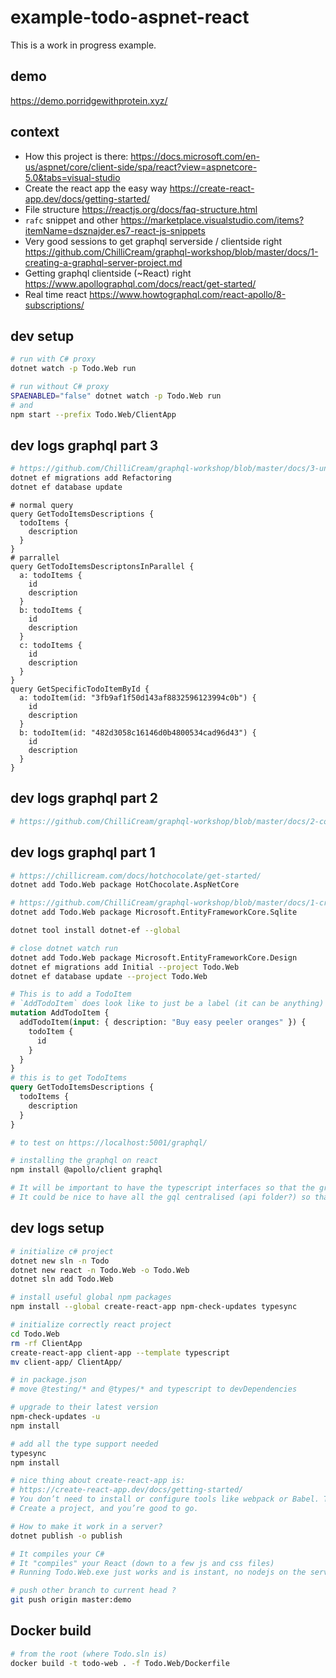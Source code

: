 # example-todo-aspnet-react

This is a work in progress example.

## demo

https://demo.porridgewithprotein.xyz/

## context

- How this project is there: https://docs.microsoft.com/en-us/aspnet/core/client-side/spa/react?view=aspnetcore-5.0&tabs=visual-studio
- Create the react app the easy way https://create-react-app.dev/docs/getting-started/
- File structure https://reactjs.org/docs/faq-structure.html
- `rafc` snippet and other https://marketplace.visualstudio.com/items?itemName=dsznajder.es7-react-js-snippets
- Very good sessions to get graphql serverside / clientside right https://github.com/ChilliCream/graphql-workshop/blob/master/docs/1-creating-a-graphql-server-project.md
- Getting graphql clientside (~React) right https://www.apollographql.com/docs/react/get-started/
- Real time react https://www.howtographql.com/react-apollo/8-subscriptions/

## dev setup

```bash
# run with C# proxy
dotnet watch -p Todo.Web run

# run without C# proxy
SPAENABLED="false" dotnet watch -p Todo.Web run
# and
npm start --prefix Todo.Web/ClientApp
```

## dev logs graphql part 3

```bash
# https://github.com/ChilliCream/graphql-workshop/blob/master/docs/3-understanding-dataLoader.md
dotnet ef migrations add Refactoring
dotnet ef database update
```

```gql
# normal query
query GetTodoItemsDescriptions {
  todoItems {
    description
  }
}
# parrallel
query GetTodoItemsDescriptonsInParallel {
  a: todoItems {
    id
    description
  }
  b: todoItems {
    id
    description
  }
  c: todoItems {
    id
    description
  }
}
query GetSpecificTodoItemById {
  a: todoItem(id: "3fb9af1f50d143af8832596123994c0b") {
    id
    description
  }
  b: todoItem(id: "482d3058c16146d0b4800534cad96d43") {
    id
    description
  }
}
```

## dev logs graphql part 2

```bash
# https://github.com/ChilliCream/graphql-workshop/blob/master/docs/2-controlling-nullability.md
```

## dev logs graphql part 1

```bash
# https://chillicream.com/docs/hotchocolate/get-started/
dotnet add Todo.Web package HotChocolate.AspNetCore

# https://github.com/ChilliCream/graphql-workshop/blob/master/docs/1-creating-a-graphql-server-project.md
dotnet add Todo.Web package Microsoft.EntityFrameworkCore.Sqlite

dotnet tool install dotnet-ef --global

# close dotnet watch run
dotnet add Todo.Web package Microsoft.EntityFrameworkCore.Design
dotnet ef migrations add Initial --project Todo.Web
dotnet ef database update --project Todo.Web
```

```graphql
# This is to add a TodoItem
# `AddTodoItem` does look like to just be a label (it can be anything)
mutation AddTodoItem {
  addTodoItem(input: { description: "Buy easy peeler oranges" }) {
    todoItem {
      id
    }
  }
}
# this is to get TodoItems
query GetTodoItemsDescriptions {
  todoItems {
    description
  }
}

# to test on https://localhost:5001/graphql/
```

```bash
# installing the graphql on react
npm install @apollo/client graphql

# It will be important to have the typescript interfaces so that the graphql are typed easily `useQuery<TodoItemData>`.
# It could be nice to have all the gql centralised (api folder?) so that it's easy to unit test all off them.
```

## dev logs setup

```bash
# initialize c# project
dotnet new sln -n Todo
dotnet new react -n Todo.Web -o Todo.Web
dotnet sln add Todo.Web

# install useful global npm packages
npm install --global create-react-app npm-check-updates typesync

# initialize correctly react project
cd Todo.Web
rm -rf ClientApp
create-react-app client-app --template typescript
mv client-app/ ClientApp/

# in package.json
# move @testing/* and @types/* and typescript to devDependencies

# upgrade to their latest version
npm-check-updates -u
npm install

# add all the type support needed
typesync
npm install

# nice thing about create-react-app is:
# https://create-react-app.dev/docs/getting-started/
# You don’t need to install or configure tools like webpack or Babel. They are preconfigured and hidden so that you can focus on the code.
# Create a project, and you’re good to go.

# How to make it work in a server?
dotnet publish -o publish

# It compiles your C#
# It "compiles" your React (down to a few js and css files)
# Running Todo.Web.exe just works and is instant, no nodejs on the server

# push other branch to current head ?
git push origin master:demo
```

## Docker build

```bash
# from the root (where Todo.sln is)
docker build -t todo-web . -f Todo.Web/Dockerfile
```
